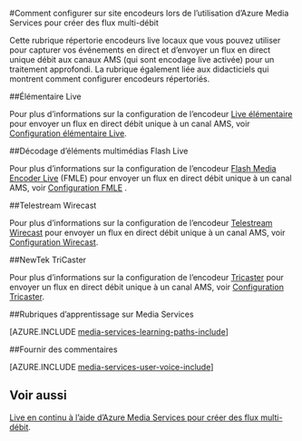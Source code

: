 <properties 
    pageTitle="Comment configurer sur site encodeurs lors de l’utilisation d’Azure Media Services pour créer des flux multi-débit | Microsoft Azure" 
    description="Cette rubrique répertorie encodeurs live locaux que vous pouvez utiliser pour capturer vos événements en direct et d’envoyer un flux en direct unique débit aux canaux AMS (qui sont encodage live activée) pour un traitement approfondi. Les liens des rubriques vers didacticiels qui montrent comment configurer encodeurs répertoriés." 
    services="media-services" 
    documentationCenter="" 
    authors="juliako" 
    manager="erikre" 
    editor=""/>

<tags 
    ms.service="media-services" 
    ms.workload="media" 
    ms.tgt_pltfrm="na" 
    ms.devlang="na" 
    ms.topic="article" 
    ms.date="09/26/2016" 
    ms.author="juliako"/>



#<a name="how-to-configure-on-premise-encoders-when-using-azure-media-services-to-create-multi-bitrate-streams"></a>Comment configurer sur site encodeurs lors de l’utilisation d’Azure Media Services pour créer des flux multi-débit

Cette rubrique répertorie encodeurs live locaux que vous pouvez utiliser pour capturer vos événements en direct et d’envoyer un flux en direct unique débit aux canaux AMS (qui sont encodage live activée) pour un traitement approfondi. La rubrique également liée aux didacticiels qui montrent comment configurer encodeurs répertoriés.


##<a name="elemental-live"></a>Élémentaire Live

Pour plus d’informations sur la configuration de l’encodeur [Live élémentaire](http://www.elementaltechnologies.com/products/elemental-live) pour envoyer un flux en direct débit unique à un canal AMS, voir [Configuration élémentaire Live](media-services-configure-elemental-live-encoder.md).
 
##<a name="flash-media-live-encoder"></a>Décodage d’éléments multimédias Flash Live

Pour plus d’informations sur la configuration de l’encodeur [Flash Media Encoder Live](http://www.adobe.com/products/flash-media-encoder.html) (FMLE) pour envoyer un flux en direct débit unique à un canal AMS, voir [Configuration FMLE](media-services-configure-fmle-live-encoder.md) .

##<a name="telestream-wirecast"></a>Telestream Wirecast

Pour plus d’informations sur la configuration de l’encodeur [Telestream Wirecast](http://www.telestream.net/wirecast/overview.htm) pour envoyer un flux en direct débit unique à un canal AMS, voir [Configuration Wirecast](media-services-configure-wirecast-live-encoder.md).

##<a name="newtek-tricaster"></a>NewTek TriCaster

Pour plus d’informations sur la configuration de l’encodeur [Tricaster](http://newtek.com/products/tricaster-40.html) pour envoyer un flux en direct débit unique à un canal AMS, voir [Configuration Tricaster](media-services-configure-tricaster-live-encoder.md).



##<a name="media-services-learning-paths"></a>Rubriques d’apprentissage sur Media Services

[AZURE.INCLUDE [media-services-learning-paths-include](../../includes/media-services-learning-paths-include.md)]

##<a name="provide-feedback"></a>Fournir des commentaires

[AZURE.INCLUDE [media-services-user-voice-include](../../includes/media-services-user-voice-include.md)]

## <a name="see-also"></a>Voir aussi

[Live en continu à l’aide d’Azure Media Services pour créer des flux multi-débit](media-services-manage-live-encoder-enabled-channels.md).
